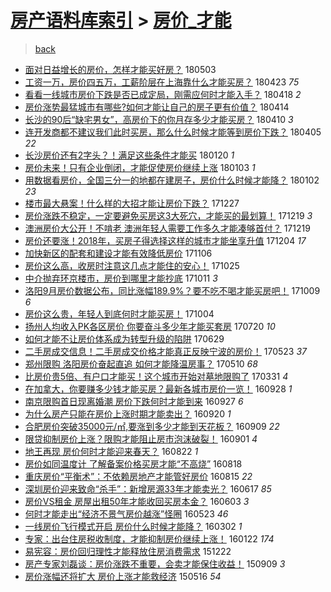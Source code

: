 [房产语料库索引](../../README.md)  > [房价_才能](房价_才能.md)
====
> [back](../README.md)

- [面对日益增长的房价，怎样才能买好房？](http://jkwz.applinzi.com/ittc/7098582452207617040.html#%E9%9D%A2%E5%AF%B9%E6%97%A5%E7%9B%8A%E5%A2%9E%E9%95%BF%E7%9A%84%E6%88%BF%E4%BB%B7%EF%BC%8C%E6%80%8E%E6%A0%B7%E6%89%8D%E8%83%BD%E4%B9%B0%E5%A5%BD%E6%88%BF%EF%BC%9F) 180503  
- [工资一万，房价四五万，工薪阶层在上海靠什么才能买房？](http://jkwz.applinzi.com/ittc/7095181363357680650.html#%E5%B7%A5%E8%B5%84%E4%B8%80%E4%B8%87%EF%BC%8C%E6%88%BF%E4%BB%B7%E5%9B%9B%E4%BA%94%E4%B8%87%EF%BC%8C%E5%B7%A5%E8%96%AA%E9%98%B6%E5%B1%82%E5%9C%A8%E4%B8%8A%E6%B5%B7%E9%9D%A0%E4%BB%80%E4%B9%88%E6%89%8D%E8%83%BD%E4%B9%B0%E6%88%BF%EF%BC%9F) 180423 *75* 
- [看看一线城市房价下跌是否已成定局，刚需应何时才能入手？](http://jkwz.applinzi.com/ittc/7093243008927663111.html#%E7%9C%8B%E7%9C%8B%E4%B8%80%E7%BA%BF%E5%9F%8E%E5%B8%82%E6%88%BF%E4%BB%B7%E4%B8%8B%E8%B7%8C%E6%98%AF%E5%90%A6%E5%B7%B2%E6%88%90%E5%AE%9A%E5%B1%80%EF%BC%8C%E5%88%9A%E9%9C%80%E5%BA%94%E4%BD%95%E6%97%B6%E6%89%8D%E8%83%BD%E5%85%A5%E6%89%8B%EF%BC%9F) 180418 *2* 
- [房价涨势最猛城市有哪些?如何才能让自己的房子更有价值？](http://jkwz.applinzi.com/ittc/7091935641539707914.html#%E6%88%BF%E4%BB%B7%E6%B6%A8%E5%8A%BF%E6%9C%80%E7%8C%9B%E5%9F%8E%E5%B8%82%E6%9C%89%E5%93%AA%E4%BA%9B%3F%E5%A6%82%E4%BD%95%E6%89%8D%E8%83%BD%E8%AE%A9%E8%87%AA%E5%B7%B1%E7%9A%84%E6%88%BF%E5%AD%90%E6%9B%B4%E6%9C%89%E4%BB%B7%E5%80%BC%EF%BC%9F) 180414  
- [长沙的90后“缺宅男女”，高房价下的你月存多少才能买房？](http://jkwz.applinzi.com/ittc/7090413890141946891.html#%E9%95%BF%E6%B2%99%E7%9A%8490%E5%90%8E%E2%80%9C%E7%BC%BA%E5%AE%85%E7%94%B7%E5%A5%B3%E2%80%9D%EF%BC%8C%E9%AB%98%E6%88%BF%E4%BB%B7%E4%B8%8B%E7%9A%84%E4%BD%A0%E6%9C%88%E5%AD%98%E5%A4%9A%E5%B0%91%E6%89%8D%E8%83%BD%E4%B9%B0%E6%88%BF%EF%BC%9F) 180410 *3* 
- [连开发商都不建议我们此时买房，那么什么时候才能等到房价下跌？](http://jkwz.applinzi.com/ittc/7088054512818586630.html#%E8%BF%9E%E5%BC%80%E5%8F%91%E5%95%86%E9%83%BD%E4%B8%8D%E5%BB%BA%E8%AE%AE%E6%88%91%E4%BB%AC%E6%AD%A4%E6%97%B6%E4%B9%B0%E6%88%BF%EF%BC%8C%E9%82%A3%E4%B9%88%E4%BB%80%E4%B9%88%E6%97%B6%E5%80%99%E6%89%8D%E8%83%BD%E7%AD%89%E5%88%B0%E6%88%BF%E4%BB%B7%E4%B8%8B%E8%B7%8C%EF%BC%9F) 180405 *22* 
- [长沙房价还有2字头？！满足这些条件才能买](http://jkwz.applinzi.com/ittc/7060638954804478987.html#%E9%95%BF%E6%B2%99%E6%88%BF%E4%BB%B7%E8%BF%98%E6%9C%892%E5%AD%97%E5%A4%B4%EF%BC%9F%EF%BC%81%E6%BB%A1%E8%B6%B3%E8%BF%99%E4%BA%9B%E6%9D%A1%E4%BB%B6%E6%89%8D%E8%83%BD%E4%B9%B0) 180120 *1* 
- [房价未来！只有企业倒闭，才能促使房价继续上涨](http://jkwz.applinzi.com/ittc/7054338311378699270.html#%E6%88%BF%E4%BB%B7%E6%9C%AA%E6%9D%A5%EF%BC%81%E5%8F%AA%E6%9C%89%E4%BC%81%E4%B8%9A%E5%80%92%E9%97%AD%EF%BC%8C%E6%89%8D%E8%83%BD%E4%BF%83%E4%BD%BF%E6%88%BF%E4%BB%B7%E7%BB%A7%E7%BB%AD%E4%B8%8A%E6%B6%A8) 180103 *1* 
- [用数据看房价，全国三分一的地都在建房子，房价什么时候才能降？](http://jkwz.applinzi.com/ittc/7053938483981190151.html#%E7%94%A8%E6%95%B0%E6%8D%AE%E7%9C%8B%E6%88%BF%E4%BB%B7%EF%BC%8C%E5%85%A8%E5%9B%BD%E4%B8%89%E5%88%86%E4%B8%80%E7%9A%84%E5%9C%B0%E9%83%BD%E5%9C%A8%E5%BB%BA%E6%88%BF%E5%AD%90%EF%BC%8C%E6%88%BF%E4%BB%B7%E4%BB%80%E4%B9%88%E6%97%B6%E5%80%99%E6%89%8D%E8%83%BD%E9%99%8D%EF%BC%9F) 180102 *23* 
- [楼市最大悬案！什么样的大招才能让房价下跌？](http://jkwz.applinzi.com/ittc/7051657618488034321.html#%E6%A5%BC%E5%B8%82%E6%9C%80%E5%A4%A7%E6%82%AC%E6%A1%88%EF%BC%81%E4%BB%80%E4%B9%88%E6%A0%B7%E7%9A%84%E5%A4%A7%E6%8B%9B%E6%89%8D%E8%83%BD%E8%AE%A9%E6%88%BF%E4%BB%B7%E4%B8%8B%E8%B7%8C%EF%BC%9F) 171227  
- [房价涨跌不稳定，一定要避免买房这3大死穴，才能买的最划算！](http://jkwz.applinzi.com/ittc/7048836522269213713.html#%E6%88%BF%E4%BB%B7%E6%B6%A8%E8%B7%8C%E4%B8%8D%E7%A8%B3%E5%AE%9A%EF%BC%8C%E4%B8%80%E5%AE%9A%E8%A6%81%E9%81%BF%E5%85%8D%E4%B9%B0%E6%88%BF%E8%BF%993%E5%A4%A7%E6%AD%BB%E7%A9%B4%EF%BC%8C%E6%89%8D%E8%83%BD%E4%B9%B0%E7%9A%84%E6%9C%80%E5%88%92%E7%AE%97%EF%BC%81) 171219 *3* 
- [澳洲房价大公开！不啃老 澳洲年轻人需要工作多久才能凑够首付？](http://jkwz.applinzi.com/ittc/7048787611643020304.html#%E6%BE%B3%E6%B4%B2%E6%88%BF%E4%BB%B7%E5%A4%A7%E5%85%AC%E5%BC%80%EF%BC%81%E4%B8%8D%E5%95%83%E8%80%81+%E6%BE%B3%E6%B4%B2%E5%B9%B4%E8%BD%BB%E4%BA%BA%E9%9C%80%E8%A6%81%E5%B7%A5%E4%BD%9C%E5%A4%9A%E4%B9%85%E6%89%8D%E8%83%BD%E5%87%91%E5%A4%9F%E9%A6%96%E4%BB%98%EF%BC%9F) 171219  
- [房价还要涨！2018年，买房子得选择这样的城市才能坐享升值](http://jkwz.applinzi.com/ittc/7043175216560210960.html#%E6%88%BF%E4%BB%B7%E8%BF%98%E8%A6%81%E6%B6%A8%EF%BC%812018%E5%B9%B4%EF%BC%8C%E4%B9%B0%E6%88%BF%E5%AD%90%E5%BE%97%E9%80%89%E6%8B%A9%E8%BF%99%E6%A0%B7%E7%9A%84%E5%9F%8E%E5%B8%82%E6%89%8D%E8%83%BD%E5%9D%90%E4%BA%AB%E5%8D%87%E5%80%BC) 171204 *17* 
- [加快新区的配套和建设才能有效降低房价](http://jkwz.applinzi.com/ittc/7032858708781040657.html#%E5%8A%A0%E5%BF%AB%E6%96%B0%E5%8C%BA%E7%9A%84%E9%85%8D%E5%A5%97%E5%92%8C%E5%BB%BA%E8%AE%BE%E6%89%8D%E8%83%BD%E6%9C%89%E6%95%88%E9%99%8D%E4%BD%8E%E6%88%BF%E4%BB%B7) 171106  
- [房价这么高，收房时注意这几点才能住的安心！](http://jkwz.applinzi.com/ittc/7028418300499985425.html#%E6%88%BF%E4%BB%B7%E8%BF%99%E4%B9%88%E9%AB%98%EF%BC%8C%E6%94%B6%E6%88%BF%E6%97%B6%E6%B3%A8%E6%84%8F%E8%BF%99%E5%87%A0%E7%82%B9%E6%89%8D%E8%83%BD%E4%BD%8F%E7%9A%84%E5%AE%89%E5%BF%83%EF%BC%81) 171025  
- [中介抛弃环京楼市，房价到哪里才能抄底](http://jkwz.applinzi.com/ittc/7023313475852567568.html#%E4%B8%AD%E4%BB%8B%E6%8A%9B%E5%BC%83%E7%8E%AF%E4%BA%AC%E6%A5%BC%E5%B8%82%EF%BC%8C%E6%88%BF%E4%BB%B7%E5%88%B0%E5%93%AA%E9%87%8C%E6%89%8D%E8%83%BD%E6%8A%84%E5%BA%95) 171011 *3* 
- [洛阳9月房价数据公布，同比涨幅189.9%？要不吃不喝才能买房吧！](http://jkwz.applinzi.com/ittc/7022461440160695313.html#%E6%B4%9B%E9%98%B39%E6%9C%88%E6%88%BF%E4%BB%B7%E6%95%B0%E6%8D%AE%E5%85%AC%E5%B8%83%EF%BC%8C%E5%90%8C%E6%AF%94%E6%B6%A8%E5%B9%85189.9%25%EF%BC%9F%E8%A6%81%E4%B8%8D%E5%90%83%E4%B8%8D%E5%96%9D%E6%89%8D%E8%83%BD%E4%B9%B0%E6%88%BF%E5%90%A7%EF%BC%81) 171009 *6* 
- [房价这么贵，年轻人到底何时才能买房！](http://jkwz.applinzi.com/ittc/7020622119904478225.html#%E6%88%BF%E4%BB%B7%E8%BF%99%E4%B9%88%E8%B4%B5%EF%BC%8C%E5%B9%B4%E8%BD%BB%E4%BA%BA%E5%88%B0%E5%BA%95%E4%BD%95%E6%97%B6%E6%89%8D%E8%83%BD%E4%B9%B0%E6%88%BF%EF%BC%81) 171004  
- [扬州人均收入PK各区房价 你要奋斗多少年才能买套房](http://jkwz.applinzi.com/ittc/6992416120920081424.html#%E6%89%AC%E5%B7%9E%E4%BA%BA%E5%9D%87%E6%94%B6%E5%85%A5PK%E5%90%84%E5%8C%BA%E6%88%BF%E4%BB%B7+%E4%BD%A0%E8%A6%81%E5%A5%8B%E6%96%97%E5%A4%9A%E5%B0%91%E5%B9%B4%E6%89%8D%E8%83%BD%E4%B9%B0%E5%A5%97%E6%88%BF) 170720 *10* 
- [如何才能不让房价体系成为转型升级的陷阱](http://jkwz.applinzi.com/ittc/6984539739829830661.html#%E5%A6%82%E4%BD%95%E6%89%8D%E8%83%BD%E4%B8%8D%E8%AE%A9%E6%88%BF%E4%BB%B7%E4%BD%93%E7%B3%BB%E6%88%90%E4%B8%BA%E8%BD%AC%E5%9E%8B%E5%8D%87%E7%BA%A7%E7%9A%84%E9%99%B7%E9%98%B1) 170629  
- [二手房成交信息！二手房成交价格才能真正反映宁波的房价！](http://jkwz.applinzi.com/ittc/6970857051486946309.html#%E4%BA%8C%E6%89%8B%E6%88%BF%E6%88%90%E4%BA%A4%E4%BF%A1%E6%81%AF%EF%BC%81%E4%BA%8C%E6%89%8B%E6%88%BF%E6%88%90%E4%BA%A4%E4%BB%B7%E6%A0%BC%E6%89%8D%E8%83%BD%E7%9C%9F%E6%AD%A3%E5%8F%8D%E6%98%A0%E5%AE%81%E6%B3%A2%E7%9A%84%E6%88%BF%E4%BB%B7%EF%BC%81) 170523 *37* 
- [郑州限购 洛阳房价奋起直追 如何才能降温房事？](http://jkwz.applinzi.com/ittc/6965964584576877573.html#%E9%83%91%E5%B7%9E%E9%99%90%E8%B4%AD+%E6%B4%9B%E9%98%B3%E6%88%BF%E4%BB%B7%E5%A5%8B%E8%B5%B7%E7%9B%B4%E8%BF%BD+%E5%A6%82%E4%BD%95%E6%89%8D%E8%83%BD%E9%99%8D%E6%B8%A9%E6%88%BF%E4%BA%8B%EF%BC%9F) 170510 *68* 
- [比房价贵5倍、有户口才能买！这个城市开始对墓地限购了](http://jkwz.applinzi.com/ittc/6951238109214802949.html#%E6%AF%94%E6%88%BF%E4%BB%B7%E8%B4%B55%E5%80%8D%E3%80%81%E6%9C%89%E6%88%B7%E5%8F%A3%E6%89%8D%E8%83%BD%E4%B9%B0%EF%BC%81%E8%BF%99%E4%B8%AA%E5%9F%8E%E5%B8%82%E5%BC%80%E5%A7%8B%E5%AF%B9%E5%A2%93%E5%9C%B0%E9%99%90%E8%B4%AD%E4%BA%86) 170331 *4* 
- [在加拿大，你要赚多少钱才能买房？最新各城市房价一览！](http://jkwz.applinzi.com/ittc/6882877794329035780.html#%E5%9C%A8%E5%8A%A0%E6%8B%BF%E5%A4%A7%EF%BC%8C%E4%BD%A0%E8%A6%81%E8%B5%9A%E5%A4%9A%E5%B0%91%E9%92%B1%E6%89%8D%E8%83%BD%E4%B9%B0%E6%88%BF%EF%BC%9F%E6%9C%80%E6%96%B0%E5%90%84%E5%9F%8E%E5%B8%82%E6%88%BF%E4%BB%B7%E4%B8%80%E8%A7%88%EF%BC%81) 160928 *1* 
- [南京限购首日现离婚潮 房价下跌何时才能到来](http://jkwz.applinzi.com/ittc/6882578894279934981.html#%E5%8D%97%E4%BA%AC%E9%99%90%E8%B4%AD%E9%A6%96%E6%97%A5%E7%8E%B0%E7%A6%BB%E5%A9%9A%E6%BD%AE+%E6%88%BF%E4%BB%B7%E4%B8%8B%E8%B7%8C%E4%BD%95%E6%97%B6%E6%89%8D%E8%83%BD%E5%88%B0%E6%9D%A5) 160927 *6* 
- [为什么房产只能在房价上涨时期才能卖出？](http://jkwz.applinzi.com/ittc/6879964645787436037.html#%E4%B8%BA%E4%BB%80%E4%B9%88%E6%88%BF%E4%BA%A7%E5%8F%AA%E8%83%BD%E5%9C%A8%E6%88%BF%E4%BB%B7%E4%B8%8A%E6%B6%A8%E6%97%B6%E6%9C%9F%E6%89%8D%E8%83%BD%E5%8D%96%E5%87%BA%EF%BC%9F) 160920 *1* 
- [合肥房价突破35000元/㎡,要涨到多少才能到天花板？](http://jkwz.applinzi.com/ittc/6875854706802426884.html#%E5%90%88%E8%82%A5%E6%88%BF%E4%BB%B7%E7%AA%81%E7%A0%B435000%E5%85%83%2F%E3%8E%A1%2C%E8%A6%81%E6%B6%A8%E5%88%B0%E5%A4%9A%E5%B0%91%E6%89%8D%E8%83%BD%E5%88%B0%E5%A4%A9%E8%8A%B1%E6%9D%BF%EF%BC%9F) 160909 *22* 
- [限贷抑制房价上涨？限购才能阻止房市泡沫破裂！](http://jkwz.applinzi.com/ittc/6872890467712238596.html#%E9%99%90%E8%B4%B7%E6%8A%91%E5%88%B6%E6%88%BF%E4%BB%B7%E4%B8%8A%E6%B6%A8%EF%BC%9F%E9%99%90%E8%B4%AD%E6%89%8D%E8%83%BD%E9%98%BB%E6%AD%A2%E6%88%BF%E5%B8%82%E6%B3%A1%E6%B2%AB%E7%A0%B4%E8%A3%82%EF%BC%81) 160901 *4* 
- [地王再现 房价何时才能迎来春天？](http://jkwz.applinzi.com/ittc/6869231177747137540.html#%E5%9C%B0%E7%8E%8B%E5%86%8D%E7%8E%B0+%E6%88%BF%E4%BB%B7%E4%BD%95%E6%97%B6%E6%89%8D%E8%83%BD%E8%BF%8E%E6%9D%A5%E6%98%A5%E5%A4%A9%EF%BC%9F) 160822 *1* 
- [房价如同温度计 了解备案价格买房才能“不高烧”](http://jkwz.applinzi.com/ittc/6867690894471463940.html#%E6%88%BF%E4%BB%B7%E5%A6%82%E5%90%8C%E6%B8%A9%E5%BA%A6%E8%AE%A1+%E4%BA%86%E8%A7%A3%E5%A4%87%E6%A1%88%E4%BB%B7%E6%A0%BC%E4%B9%B0%E6%88%BF%E6%89%8D%E8%83%BD%E2%80%9C%E4%B8%8D%E9%AB%98%E7%83%A7%E2%80%9D) 160818  
- [重庆房价“平衡术”：不依赖房地产才能管好房价](http://jkwz.applinzi.com/ittc/6866389087178720261.html#%E9%87%8D%E5%BA%86%E6%88%BF%E4%BB%B7%E2%80%9C%E5%B9%B3%E8%A1%A1%E6%9C%AF%E2%80%9D%EF%BC%9A%E4%B8%8D%E4%BE%9D%E8%B5%96%E6%88%BF%E5%9C%B0%E4%BA%A7%E6%89%8D%E8%83%BD%E7%AE%A1%E5%A5%BD%E6%88%BF%E4%BB%B7) 160815 *22* 
- [深圳房价迎来致命“杀手”：新增房源33年才能卖光？](http://jkwz.applinzi.com/ittc/6844649658688996357.html#%E6%B7%B1%E5%9C%B3%E6%88%BF%E4%BB%B7%E8%BF%8E%E6%9D%A5%E8%87%B4%E5%91%BD%E2%80%9C%E6%9D%80%E6%89%8B%E2%80%9D%EF%BC%9A%E6%96%B0%E5%A2%9E%E6%88%BF%E6%BA%9033%E5%B9%B4%E6%89%8D%E8%83%BD%E5%8D%96%E5%85%89%EF%BC%9F) 160617 *85* 
- [房价VS租金 房屋出租50年才能收回买房本金？](http://jkwz.applinzi.com/ittc/6839575296688522245.html#%E6%88%BF%E4%BB%B7VS%E7%A7%9F%E9%87%91+%E6%88%BF%E5%B1%8B%E5%87%BA%E7%A7%9F50%E5%B9%B4%E6%89%8D%E8%83%BD%E6%94%B6%E5%9B%9E%E4%B9%B0%E6%88%BF%E6%9C%AC%E9%87%91%EF%BC%9F) 160603 *3* 
- [何时才能走出“经济不景气房价越涨”怪圈](http://jkwz.applinzi.com/ittc/6835219584394986501.html#%E4%BD%95%E6%97%B6%E6%89%8D%E8%83%BD%E8%B5%B0%E5%87%BA%E2%80%9C%E7%BB%8F%E6%B5%8E%E4%B8%8D%E6%99%AF%E6%B0%94%E6%88%BF%E4%BB%B7%E8%B6%8A%E6%B6%A8%E2%80%9D%E6%80%AA%E5%9C%88) 160523 *46* 
- [一线房价飞行模式开启 房价什么时候才能降？](http://jkwz.applinzi.com/ittc/6804945825583072261.html#%E4%B8%80%E7%BA%BF%E6%88%BF%E4%BB%B7%E9%A3%9E%E8%A1%8C%E6%A8%A1%E5%BC%8F%E5%BC%80%E5%90%AF+%E6%88%BF%E4%BB%B7%E4%BB%80%E4%B9%88%E6%97%B6%E5%80%99%E6%89%8D%E8%83%BD%E9%99%8D%EF%BC%9F) 160302 *1* 
- [专家：出台住房税收制度，才能抑制房价继续上涨！](http://jkwz.applinzi.com/ittc/6790182821050188804.html#%E4%B8%93%E5%AE%B6%EF%BC%9A%E5%87%BA%E5%8F%B0%E4%BD%8F%E6%88%BF%E7%A8%8E%E6%94%B6%E5%88%B6%E5%BA%A6%EF%BC%8C%E6%89%8D%E8%83%BD%E6%8A%91%E5%88%B6%E6%88%BF%E4%BB%B7%E7%BB%A7%E7%BB%AD%E4%B8%8A%E6%B6%A8%EF%BC%81) 160122 *174* 
- [易宪容：房价回归理性才能释放住房消费需求](http://jkwz.applinzi.com/ittc/6778638997530346500.html#%E6%98%93%E5%AE%AA%E5%AE%B9%EF%BC%9A%E6%88%BF%E4%BB%B7%E5%9B%9E%E5%BD%92%E7%90%86%E6%80%A7%E6%89%8D%E8%83%BD%E9%87%8A%E6%94%BE%E4%BD%8F%E6%88%BF%E6%B6%88%E8%B4%B9%E9%9C%80%E6%B1%82) 151222  
- [房产专家刘磊谈：房价涨跌不重要，会卖才能保住收益！](http://jkwz.applinzi.com/ittc/6739974358523216901.html#%E6%88%BF%E4%BA%A7%E4%B8%93%E5%AE%B6%E5%88%98%E7%A3%8A%E8%B0%88%EF%BC%9A%E6%88%BF%E4%BB%B7%E6%B6%A8%E8%B7%8C%E4%B8%8D%E9%87%8D%E8%A6%81%EF%BC%8C%E4%BC%9A%E5%8D%96%E6%89%8D%E8%83%BD%E4%BF%9D%E4%BD%8F%E6%94%B6%E7%9B%8A%EF%BC%81) 150909 *3* 
- [房价涨幅还将扩大  房价上涨才能救经济](http://jkwz.applinzi.com/ittc/547650611411179190.html#%E6%88%BF%E4%BB%B7%E6%B6%A8%E5%B9%85%E8%BF%98%E5%B0%86%E6%89%A9%E5%A4%A7++%E6%88%BF%E4%BB%B7%E4%B8%8A%E6%B6%A8%E6%89%8D%E8%83%BD%E6%95%91%E7%BB%8F%E6%B5%8E) 150516 *54* 
